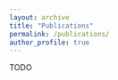```yaml
---
layout: archive
title: "Publications"
permalink: /publications/
author_profile: true
---
```


<p> TODO </p>
